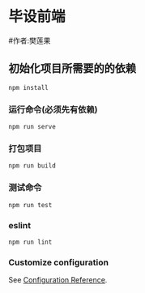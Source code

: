 # 毕设前端

#作者:樊莲果

## 初始化项目所需要的的依赖
```
npm install
```

### 运行命令(必须先有依赖)
```
npm run serve
```

### 打包项目
```
npm run build
```

### 测试命令
```
npm run test
```

### eslint
```
npm run lint
```

### Customize configuration
See [Configuration Reference](https://cli.vuejs.org/config/).
